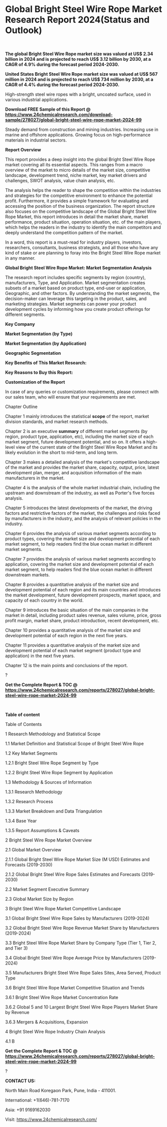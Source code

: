 <h1>Global Bright Steel Wire Rope Market Research Report 2024(Status and Outlook)</h1><br/><p><strong>The global Bright Steel Wire Rope market size was valued at US$ 2.34 billion in 2024 and is projected to reach US$ 3.12 billion by 2030, at a <strong>CAGR</strong> of 4.9% during the forecast period 2024-2030.</strong></p>
 
 
 
 <p><strong>United States Bright Steel Wire Rope market size was valued at US$ 567 million in 2024 and is projected to reach US$ 734 million by 2030, at a <strong>CAGR</strong> of 4.4% during the forecast period 2024-2030.</strong></p>
 
 
 
 <p>High-strength steel wire ropes with a bright, uncoated surface, used in various industrial applications.</p>
 
 
 
 <div><b>Download FREE Sample of this Report @ <a href="https://www.24chemicalresearch.com/download-sample/278027/global-bright-steel-wire-rope-market-2024-99">https://www.24chemicalresearch.com/download-sample/278027/global-bright-steel-wire-rope-market-2024-99</a></b></div>
 
 
 
 <p>Steady demand from construction and mining industries. Increasing use in marine and offshore applications. Growing focus on high-performance materials in industrial sectors.</p>
 
 
 
 <p><strong>Report Overview</strong></p>
 
 
 
 <p>This report provides a deep insight into the global Bright Steel Wire Rope market covering all its essential aspects. This ranges from a macro overview of the market to micro details of the market size, competitive landscape, development trend, niche market, key market drivers and challenges, SWOT analysis, value chain analysis, etc.</p>
 
 
 
 <p>The analysis helps the reader to shape the competition within the industries and strategies for the competitive environment to enhance the potential profit. Furthermore, it provides a simple framework for evaluating and accessing the position of the business organization. The report structure also focuses on the competitive landscape of the Global Bright Steel Wire Rope Market, this report introduces in detail the market share, market performance, product situation, operation situation, etc. of the main players, which helps the readers in the industry to identify the main competitors and deeply understand the competition pattern of the market.</p>
 
 
 
 <p>In a word, this report is a must-read for industry players, investors, researchers, consultants, business strategists, and all those who have any kind of stake or are planning to foray into the Bright Steel Wire Rope market in any manner.</p>
 
 
 
 <p><strong>Global Bright Steel Wire Rope Market: Market Segmentation Analysis</strong></p>
 
 
 
 <p>The research report includes specific segments by region (country), manufacturers, Type, and Application. Market segmentation creates subsets of a market based on product type, end-user or application, Geographic, and other factors. By understanding the market segments, the decision-maker can leverage this targeting in the product, sales, and marketing strategies. Market segments can power your product development cycles by informing how you create product offerings for different segments.</p>
 
 
 
 <p><strong>Key Company</strong></p>
 
 
 
 <p><strong>Market Segmentation (by Type)</strong></p>
 
 
 
 <p><strong>Market Segmentation (<strong>by Application</strong>)</strong></p>
 
 
 
 <p><strong>Geographic Segmentation</strong></p>
 
 
 
 <p><strong>Key Benefits of This Market Research:</strong></p>
 
 
 
 <p><strong>Key <strong>Reasons to Buy</strong> this Report:</strong></p>
 
 
 
 <p><strong>Customization of the Report</strong></p>
 
 
 
 <p>In case of any queries or customization requirements, please connect with our sales team, who will ensure that your requirements are met.</p>
 
 
 
 <p>Chapter Outline</p>
 
 
 
 <p>Chapter 1 mainly introduces the statistical <strong>scope</strong> of the report, market division standards, and market research methods.</p>
 
 
 
 <p>Chapter 2 is an executive <strong>summary</strong> of different market segments (by region, product type, application, etc), including the market size of each market segment, future development potential, and so on. It offers a high-level view of the current state of the Bright Steel Wire Rope Market and its likely evolution in the short to mid-term, and long term.</p>
 
 
 
 <p>Chapter 3 makes a detailed analysis of the market&#39;s competitive landscape of the market and provides the market share, capacity, output, price, latest development plan, merger, and acquisition information of the main manufacturers in the market.</p>
 
 
 
 <p>Chapter 4 is the analysis of the whole market industrial chain, including the upstream and downstream of the industry, as well as Porter&#39;s five forces analysis.</p>
 
 
 
 <p>Chapter 5 introduces the latest developments of the market, the driving factors and restrictive factors of the market, the challenges and risks faced by manufacturers in the industry, and the analysis of relevant policies in the industry.</p>
 
 
 
 <p>Chapter 6 provides the analysis of various market segments according to product types, covering the market size and development potential of each market segment, to help readers find the blue ocean market in different market segments.</p>
 
 
 
 <p>Chapter 7 provides the analysis of various market segments according to application, covering the market size and development potential of each market segment, to help readers find the blue ocean market in different downstream markets.</p>
 
 
 
 <p>Chapter 8 provides a quantitative analysis of the market size and development potential of each region and its main countries and introduces the market development, future development prospects, market space, and capacity of each country in the world.</p>
 
 
 
 <p>Chapter 9 introduces the basic situation of the main companies in the market in detail, including product sales revenue, sales volume, price, gross profit margin, market share, product introduction, recent development, etc.</p>
 
 
 
 <p>Chapter 10 provides a quantitative analysis of the market size and development potential of each region in the next five years.</p>
 
 
 
 <p>Chapter 11 provides a quantitative analysis of the market size and development potential of each market segment (product type and application) in the next five years.</p>
 
 
 
 <p>Chapter 12 is the main points and conclusions of the report.</p>
 
 
 
 <p>? </p>
 
 
 
 <div><b>Get the Complete Report & TOC @ <a href="https://www.24chemicalresearch.com/reports/278027/global-bright-steel-wire-rope-market-2024-99">https://www.24chemicalresearch.com/reports/278027/global-bright-steel-wire-rope-market-2024-99</a></b></div>
 
 
 
 <p><br />
 
 <b>Table of content</b></p>
 
 
 
 <p>Table of Contents<br />
 
 1 Research Methodology and Statistical Scope<br />
 
 1.1 Market Definition and Statistical Scope of Bright Steel Wire Rope<br />
 
 1.2 Key Market Segments<br />
 
 1.2.1 Bright Steel Wire Rope Segment by Type<br />
 
 1.2.2 Bright Steel Wire Rope Segment by Application<br />
 
 1.3 Methodology & Sources of Information<br />
 
 1.3.1 Research Methodology<br />
 
 1.3.2 Research Process<br />
 
 1.3.3 Market Breakdown and Data Triangulation<br />
 
 1.3.4 Base Year<br />
 
 1.3.5 Report Assumptions & Caveats<br />
 
 2 Bright Steel Wire Rope Market Overview<br />
 
 2.1 Global Market Overview<br />
 
 2.1.1 Global Bright Steel Wire Rope Market Size (M USD) Estimates and Forecasts (2019-2030)<br />
 
 2.1.2 Global Bright Steel Wire Rope Sales Estimates and Forecasts (2019-2030)<br />
 
 2.2 Market Segment Executive Summary<br />
 
 2.3 Global Market Size by Region<br />
 
 3 Bright Steel Wire Rope Market Competitive Landscape<br />
 
 3.1 Global Bright Steel Wire Rope Sales by Manufacturers (2019-2024)<br />
 
 3.2 Global Bright Steel Wire Rope Revenue Market Share by Manufacturers (2019-2024)<br />
 
 3.3 Bright Steel Wire Rope Market Share by Company Type (Tier 1, Tier 2, and Tier 3)<br />
 
 3.4 Global Bright Steel Wire Rope Average Price by Manufacturers (2019-2024)<br />
 
 3.5 Manufacturers Bright Steel Wire Rope Sales Sites, Area Served, Product Type<br />
 
 3.6 Bright Steel Wire Rope Market Competitive Situation and Trends<br />
 
 3.6.1 Bright Steel Wire Rope Market Concentration Rate<br />
 
 3.6.2 Global 5 and 10 Largest Bright Steel Wire Rope Players Market Share by Revenue<br />
 
 3.6.3 Mergers & Acquisitions, Expansion<br />
 
 4 Bright Steel Wire Rope Industry Chain Analysis<br />
 
 4.1 B</p>
 
 
 
 <div><b>Get the Complete Report & TOC @ <a href="https://www.24chemicalresearch.com/reports/278027/global-bright-steel-wire-rope-market-2024-99">https://www.24chemicalresearch.com/reports/278027/global-bright-steel-wire-rope-market-2024-99</a></b></div>
 
 
 
 <p>? </p>
 
 
 
 <p><b>CONTACT US:</b><br />
 
 North Main Road Koregaon Park, Pune, India - 411001.<br />
 
 International: +1(646)-781-7170<br />
 
 Asia: +91 9169162030<br />
 
 Visit: <a href="https://www.24chemicalresearch.com/">https://www.24chemicalresearch.com/</a></p>